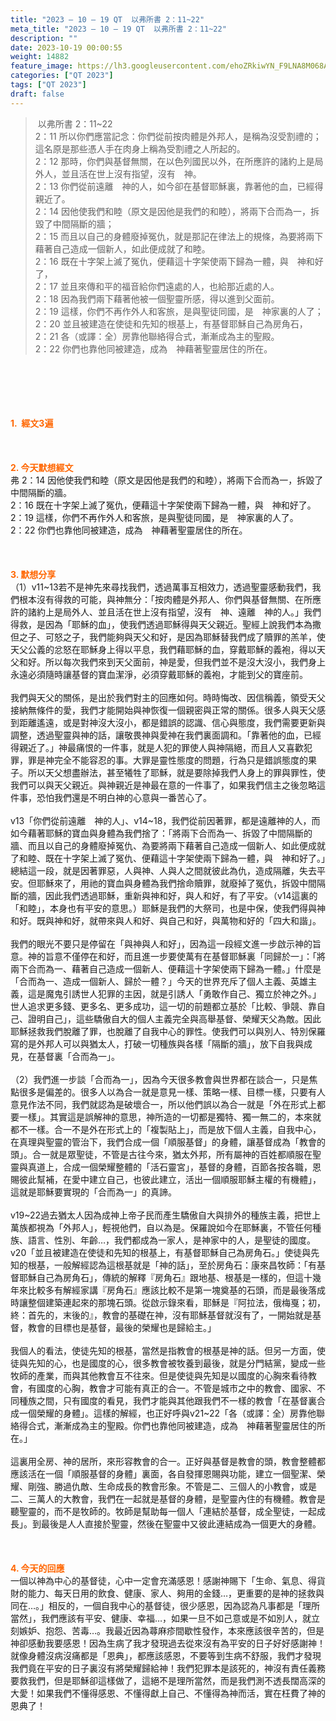 ```yaml
---
title: "2023 – 10 – 19 QT  以弗所書 2：11~22"
meta_title: "2023 – 10 – 19 QT  以弗所書 2：11~22"
description: ""
date: 2023-10-19 00:00:55
weight: 14882
feature_image: https://lh3.googleusercontent.com/ehoZRkiwYN_F9LNA8M068AYxt73EavCZno-PD1cJRuf5BbSkQVUWr3gNEbt5kSs28Pb_Elg17kSrtf9ybWvojWoMV6I4tPM3vGRGDq6GkKkPdL2Gut4QAIw4-uykKUAtNiKgQKntvsU=w800
categories: ["QT 2023"]
tags: ["QT 2023"]
draft: false
---
```


<blockquote> 以弗所書 2：11~22<br />
2：11 所以你們應當記念：你們從前按肉體是外邦人，是稱為沒受割禮的；這名原是那些憑人手在肉身上稱為受割禮之人所起的。<br />
2：12 那時，你們與基督無關，在以色列國民以外，在所應許的諸約上是局外人，並且活在世上沒有指望，沒有　神。<br />
2：13 你們從前遠離　神的人，如今卻在基督耶穌裏，靠著他的血，已經得親近了。<br />
2：14 因他使我們和睦（原文是因他是我們的和睦），將兩下合而為一，拆毀了中間隔斷的牆；<br />
2：15 而且以自己的身體廢掉冤仇，就是那記在律法上的規條，為要將兩下藉著自己造成一個新人，如此便成就了和睦。<br />
2：16 既在十字架上滅了冤仇，便藉這十字架使兩下歸為一體，與　神和好了，<br />
2：17 並且來傳和平的福音給你們遠處的人，也給那近處的人。<br />
2：18 因為我們兩下藉著他被一個聖靈所感，得以進到父面前。<br />
2：19 這樣，你們不再作外人和客旅，是與聖徒同國，是　神家裏的人了；<br />
2：20 並且被建造在使徒和先知的根基上，有基督耶穌自己為房角石，<br />
2：21 各（或譯：全）房靠他聯絡得合式，漸漸成為主的聖殿。<br />
2：22 你們也靠他同被建造，成為　神藉著聖靈居住的所在。</blockquote><br />
&nbsp;<br />
<br />
&nbsp;<br />
<br />
<span style="color: #ff6600;"><strong>1.  經文3遍</strong></span><br />
<br />
&nbsp;<br />
<br />
<span style="color: #ff6600;"><strong>2. 今天默想經文<br />
</strong></span>弗 2：14 因他使我們和睦（原文是因他是我們的和睦），將兩下合而為一，拆毀了中間隔斷的牆。<br />
2：16 既在十字架上滅了冤仇，便藉這十字架使兩下歸為一體，與　神和好了。<br />
2：19 這樣，你們不再作外人和客旅，是與聖徒同國，是　神家裏的人了。<br />
2：22 你們也靠他同被建造，成為　神藉著聖靈居住的所在。<br />
<br />
&nbsp;<br />
<br />
<strong><span style="color: #ff6600;">3. 默想分享<br />
</span></strong>（1）v11~13若不是神先來尋找我們，透過萬事互相效力，透過聖靈感動我們，我們根本沒有得救的可能，與神無分：「按肉體是外邦人、你們與基督無關、在所應許的諸約上是局外人、並且活在世上沒有指望，沒有　神、遠離　神的人。」我們得救，是因為「耶穌的血」，使我們透過耶穌得與天父親近。聖經上說我們本為撒但之子、可怒之子，我們能夠與天父和好，是因為耶穌替我們成了贖罪的羔羊，使天父公義的忿怒在耶穌身上得以平息，我們藉耶穌的血，穿戴耶穌的義袍，得以天父和好。所以每次我們來到天父面前，神是愛，但我們並不是沒大沒小，我們身上永遠必須隨時讓基督的寶血潔淨，必須穿戴耶穌的義袍，才能到父的寶座前。<br />
<br />
我們與天父的關係，是出於我們對主的回應如何。時時悔改、因信稱義，領受天父接納無條件的愛，我們才能開始與神恢復一個親密與正常的關係。很多人與天父感到距離遙遠，或是對神沒大沒小，都是錯誤的認識、信心與態度，我們需要更新與調整，透過聖靈與神的話，讓敬畏神與愛神在我們裏面調和。「靠著他的血，已經得親近了。」神最痛恨的一件事，就是人犯的罪使人與神隔絕，而且人又喜歡犯罪，罪是神完全不能容忍的事。大罪是靈性態度的問題，行為只是錯誤態度的果子。所以天父想盡辦法，甚至犧牲了耶穌，就是要除掉我們人身上的罪與罪性，使我們可以與天父親近。與神親近是神最在意的一件事了，如果我們信主之後忽略這件事，恐怕我們還是不明白神的心意與一番苦心了。<br />
<br />
v13「你們從前遠離　神的人」、v14~18，我們從前因著罪，都是遠離神的人，而如今藉著耶穌的寶血與身體為我們捨了：「將兩下合而為一、拆毀了中間隔斷的牆、而且以自己的身體廢掉冤仇、為要將兩下藉著自己造成一個新人、如此便成就了和睦、既在十字架上滅了冤仇、便藉這十字架使兩下歸為一體，與　神和好了。」總結這一段，就是因著罪惡，人與神、人與人之間就彼此為仇，造成隔離，失去平安。但耶穌來了，用祂的寶血與身體為我們捨命贖罪，就廢掉了冤仇，拆毀中間隔斷的牆，因此我們透過耶穌，重新與神和好，與人和好，有了平安。（v14這裏的「和睦」，本身也有平安的意思。）耶穌是我們的大祭司，也是中保，使我們得與神和好。既與神和好，就帶來與人和好、與自己和好，與萬物和好的「四大和諧」。<br />
<br />
我們的眼光不要只是停留在「與神與人和好」，因為這一段經文進一步啟示神的旨意。神的旨意不僅停在和好，而且進一步要使萬有在基督耶穌裏「同歸於一」：「將兩下合而為一、藉著自己造成一個新人、便藉這十字架使兩下歸為一體。」什麼是「合而為一、造成一個新人、歸於一體？」今天的世界充斥了個人主義、英雄主義，這是魔鬼引誘世人犯罪的主因，就是引誘人「勇敢作自己、獨立於神之外。」世人追求更多錢、更多名、更多成功，這一切的前題都立基於「比較、爭競、靠自己、證明自己」，這些驕傲自大的個人主義完全與高舉基督、榮耀天父為敵。因此耶穌拯救我們脫離了罪，也脫離了自我中心的罪性。使我們可以與別人、特別保羅寫的是外邦人可以與猶太人，打破一切種族與各樣「隔斷的牆」，放下自我與成見，在基督裏「合而為一」。<br />
<br />
（2）我們進一步談「合而為一」，因為今天很多教會與世界都在談合一，只是焦點很多是偏差的。很多人以為合一就是意見一樣、策略一樣、目標一樣，只要有人意見作法不同，我們就認為是破壞合一，所以他們誤以為合一就是「外在形式上都要一樣」。其實這是誤解神的意思，神所造的一切都是獨特、獨一無二的，本來就都不一樣。合一不是外在形式上的「複製貼上」，而是放下個人主義，自我中心，在真理與聖靈的管治下，我們合成一個「順服基督」的身體，讓基督成為「教會的頭」。合一就是眾聖徒，不管是古往今來，猶太外邦，所有屬神的百姓都順服在聖靈與真道上，合成一個榮耀整體的「活石靈宮」，基督的身體，百節各按各職，恩賜彼此幫補，在愛中建立自己，也彼此建立，活出一個順服耶穌主權的有機體」，這就是耶穌要實現的「合而為一」的真諦。<br />
<br />
v19~22過去猶太人因為成神上帝子民而產生驕傲自大與排外的種族主義，把世上萬族都視為「外邦人」，輕視他們，自以為是。保羅說如今在耶穌裏，不管任何種族、語言、性別、年齡…，我們都成為一家人，是神家中的人，是聖徒的國度。v20「並且被建造在使徒和先知的根基上，有基督耶穌自己為房角石。」使徒與先知的根基，一般解經認為這根基就是「神的話」，至於房角石：康來昌牧師：「有基督耶穌自己為房角石」，傳統的解釋『房角石』跟地基、根基是一樣的，但這十幾年來比較多有解經家講『房角石』應該比較不是第一塊奠基的石頭，而是最後落成時讓整個建築連起來的那塊石頭。從啟示錄來看，耶穌是『阿拉法，俄梅戛；初，終：首先的，末後的』，教會的基礎在神，沒有耶穌基督就沒有了，一開始就是基督，教會的目標也是基督，最後的榮耀也是歸給主。」<br />
<br />
我個人的看法，使徒先知的根基，當然是指教會的根基是神的話。但另一方面，使徒與先知的心，也是國度的心，很多教會被牧養到最後，就是分門結黨，變成一些牧師的產業，而與其他教會互不往來。但是使徒與先知是以國度的心胸來看待教會，有國度的心胸，教會才可能有真正的合一。不管是城市之中的教會、國家、不同種族之間，只有國度的看見，我們才能與其他跟我們不一樣的教會「在基督裏合成一個榮耀的身體」。這樣的解經，也正好呼與v21~22「各（或譯：全）房靠他聯絡得合式，漸漸成為主的聖殿。你們也靠他同被建造，成為　神藉著聖靈居住的所在。」<br />
<br />
這裏用全房、神的居所，來形容教會的合一。正好與基督是教會的頭，教會整體都應該活在一個「順服基督的身體」裏面，各自發揮恩賜與功能，建立一個聖潔、榮耀、剛強、勝過仇敵、生命成長的教會形象。不管是二、三個人的小教會，或是二、三萬人的大教會，我們在一起就是基督的身體，是聖靈內住的有機體。教會是聽聖靈的，而不是牧師的。牧師是幫助每一個人「連結於基督，成全聖徒，一起成長」。到最後是人人直接於聖靈，然後在聖靈中又彼此連結成為一個更大的身體。<br />
<br />
&nbsp;<br />
<br />
<strong style="font-size: inherit;"><span style="color: #ff6600;">4. 今天的回應<br />
</span></strong>一個以神為中心的基督徒，心中一定會充滿感恩！感謝神賜下「生命、氣息、得貨財的能力、每天日用的飲食、健康、家人、夠用的金錢…，更重要的是神的拯救與同在…。」相反的，一個自我中心的基督徒，很少感恩，因為認為凡事都是「理所當然」，我們應該有平安、健康、幸福…，如果一旦不如己意或是不如別人，就立刻嫉妒、抱怨、苦毒…。我最近因為蕁麻疹間歇性發作，本來應該很辛苦的，但是神卻感動我要感恩！因為生病了我才發現過去從來沒有為平安的日子好好感謝神！就像身體沒病沒痛都是「恩典」，都應該感恩，不要等到生病不舒服，我們才發現我們竟在平安的日子裏沒有將榮耀歸給神！我們犯罪本是該死的，神沒有責任義務要救我們，但是耶穌卻這樣做了，這絕不是理所當然，而是我們測不透長闊高深的大愛！如果我們不懂得感恩、不懂得獻上自己、不懂得為神而活，實在枉費了神的恩典了！<br />
<br />
<audio style="display: none;" controls="controls"></audio><br />
<br />
<audio style="display: none;" controls="controls"></audio><br />
<br />
<audio style="display: none;" controls="controls"></audio><br />
<br />
<audio style="display: none;" controls="controls"></audio><br />
<br />
<audio style="display: none;" controls="controls"></audio>
        